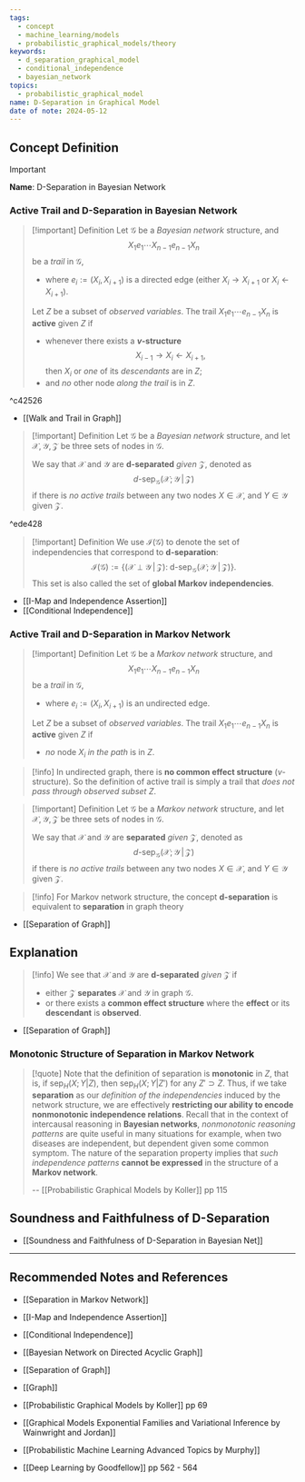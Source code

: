 ```yaml
---
tags:
  - concept
  - machine_learning/models
  - probabilistic_graphical_models/theory
keywords:
  - d_separation_graphical_model
  - conditional_independence
  - bayesian_network
topics:
  - probabilistic_graphical_model
name: D-Separation in Graphical Model
date of note: 2024-05-12
---
```


## Concept Definition

>[!important]
>**Name**: D-Separation in Bayesian Network

### Active Trail and D-Separation in Bayesian Network

>[!important] Definition
>Let $\mathcal{G}$ be a *Bayesian network* structure, and $$X_{1}e_{1}\cdots X_{n-1}e_{n-1}X_{n}$$ be a *trail* in $\mathcal{G}$, 
>- where $e_{i} := (X_{i}, X_{i+1})$ is a directed edge (either $X_{i} \to X_{i+1}$ or $X_{i} \leftarrow X_{i+1}$). 
>  
>Let $Z$ be a subset of *observed variables*. The trail $X_{1}e_{1}\cdots e_{n-1}X_{n}$ is **active** given $Z$ if
>- whenever there exists a **$v$-structure** $$X_{i-1} \rightarrow X_{i} \leftarrow X_{i+1},$$ then *$X_{i}$* or *one* of its *descendants* are in $Z$;
>- and *no* other node *along the trail* is in $Z$.

^c42526

- [[Walk and Trail in Graph]]

>[!important] Definition
>Let $\mathcal{G}$ be a *Bayesian network* structure, and let $\mathcal{X}, \mathcal{Y}, \mathcal{Z}$ be three sets of nodes in $\mathcal{G}$. 
>
>We say that $\mathcal{X}$ and $\mathcal{Y}$ are **d-separated** *given* $\mathcal{Z}$, denoted as $$d\text{-sep}_{\mathcal{G}}\left(\mathcal{X};  \mathcal{Y} \,|\, \mathcal{Z}\right)$$ if there is *no active trails* between any two nodes $X\in \mathcal{X}$, and $Y \in \mathcal{Y}$ given $\mathcal{Z}$. 

^ede428


>[!important] Definition
>We use $\mathcal{I}(\mathcal{G})$ to denote the set of independencies that correspond to **d-separation**:
>$$
>\mathcal{I}(\mathcal{G}) := \left\{ (\mathcal{X} \perp \mathcal{Y} \,|\, \mathcal{Z}):\; \text{d-sep}_{\mathcal{G}}(\mathcal{X}; \mathcal{Y} \,|\, \mathcal{Z}) \right\}. 
>$$
>This set is also called the set of **global Markov independencies**.

- [[I-Map and Independence Assertion]]
- [[Conditional Independence]]

### Active Trail and D-Separation in Markov Network

>[!important] Definition
>Let $\mathcal{G}$ be a *Markov network* structure, and $$X_{1}e_{1}\cdots X_{n-1}e_{n-1}X_{n}$$ be a *trail* in $\mathcal{G}$, 
>- where $e_{i} := (X_{i}, X_{i+1})$ is an undirected edge. 
>  
>Let $Z$ be a subset of *observed variables*. The trail $X_{1}e_{1}\cdots e_{n-1}X_{n}$ is **active** given $Z$ if
>-  *no* node $X_{i}$ *in the path* is in $Z$.

>[!info]
>In undirected graph, there is **no common effect structure** ($v$-structure). So the definition of active trail is simply a trail that *does not pass through observed subset* $Z$.

>[!important] Definition
>Let $\mathcal{G}$ be a *Markov network* structure, and let $\mathcal{X}, \mathcal{Y}, \mathcal{Z}$ be three sets of nodes in $\mathcal{G}$. 
>
>We say that $\mathcal{X}$ and $\mathcal{Y}$ are **separated** *given* $\mathcal{Z}$, denoted as $$d\text{-sep}_{\mathcal{G}}\left(\mathcal{X};  \mathcal{Y} \,|\, \mathcal{Z}\right)$$ if there is *no active trails* between any two nodes $X\in \mathcal{X}$, and $Y \in \mathcal{Y}$ given $\mathcal{Z}$. 
>

>[!info]
>For Markov network structure, the concept **d-separation** is equivalent to **separation** in graph theory

- [[Separation of Graph]]

## Explanation

>[!info]
>We see that $\mathcal{X}$ and $\mathcal{Y}$ are **d-separated** *given* $\mathcal{Z}$ if
>- either $\mathcal{Z}$ **separates** $\mathcal{X}$ and $\mathcal{Y}$ in graph $\mathcal{G}$.
>- or there exists a **common effect structure** where the **effect** or its **descendant** is **observed**.

- [[Separation of Graph]]

### Monotonic Structure of Separation in Markov Network

>[!quote]
>Note that the definition of separation is **monotonic** in $Z$, that is, if $\text{sep}_{H}(X; Y | Z)$, then $\text{sep}_{H}(X; Y | Z')$ for any $Z' \supset Z.$ Thus, if we take **separation** as our *definition of the independencies* induced by the network structure, we are effectively **restricting our ability to encode nonmonotonic independence relations**. Recall that in the context of intercausal reasoning in **Bayesian networks**, *nonmonotonic reasoning patterns* are quite useful in many situations for example, when two diseases are independent, but dependent given some common symptom. The nature of the separation property implies that *such independence patterns* **cannot be expressed** in the structure of a **Markov network**.
>
>-- [[Probabilistic Graphical Models by Koller]] pp 115



## Soundness and Faithfulness of D-Separation

- [[Soundness and Faithfulness of D-Separation in Bayesian Net]]






-----------
##  Recommended Notes and References


- [[Separation in Markov Network]]

- [[I-Map and Independence Assertion]]
- [[Conditional Independence]]
- [[Bayesian Network on Directed Acyclic Graph]]



- [[Separation of Graph]]
- [[Graph]]

- [[Probabilistic Graphical Models by Koller]] pp 69
- [[Graphical Models Exponential Families and Variational Inference by Wainwright and Jordan]]
- [[Probabilistic Machine Learning Advanced Topics by Murphy]]
- [[Deep Learning by Goodfellow]] pp 562 - 564